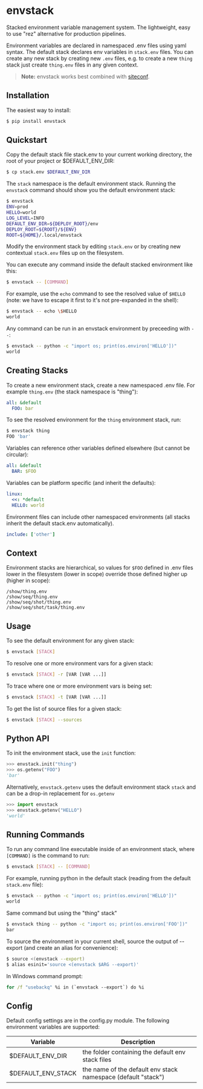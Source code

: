 envstack
========

Stacked environment variable management system. The lightweight, easy to use
"rez" alternative for production pipelines.

Environment variables are declared in namespaced .env files using yaml syntax.
The default stack declares env variables in `stack.env` files. You can create any
new stack by creating new `.env` files, e.g. to create a new `thing` stack just
create `thing.env` files in any given context.

> **Note:** envstack works best combined with [siteconf](https://github.com/rsgalloway/siteconf).

## Installation

The easiest way to install:

```bash
$ pip install envstack
```

## Quickstart

Copy the default stack file stack.env to your current working directory, the root of your project or $DEFAULT_ENV_DIR:

```bash
$ cp stack.env $DEFAULT_ENV_DIR
```

The `stack` namespace is the default environment stack. Running the `envstack` command
should show you the default environment stack:

```bash
$ envstack
ENV=prod
HELLO=world
LOG_LEVEL=INFO
DEFAULT_ENV_DIR=${DEPLOY_ROOT}/env
DEPLOY_ROOT=${ROOT}/${ENV}
ROOT=${HOME}/.local/envstack
```

Modify the environment stack by editing `stack.env` or by creating new contextual
`stack.env` files up on the filesystem.

You can execute any command inside the default stacked environment like this:

```bash
$ envstack -- [COMMAND]
```

For example, use the `echo` command to see the resolved value of `$HELLO` (note: we have to
escape it first to it's not pre-expanded in the shell):

```bash 
$ envstack -- echo \$HELLO
world
```

Any command can be run in an envstack environment by preceeding with `--`:

```bash
$ envstack -- python -c "import os; print(os.environ['HELLO'])"
world
```

## Creating Stacks

To create a new environment stack, create a new namespaced .env file.
For example `thing.env` (the stack namespace is "thing"):

```yaml
all: &default
  FOO: bar
```

To see the resolved environment for the `thing` environment stack, run:

```bash
$ envstack thing
FOO 'bar'
```

Variables can reference other variables defined elsewhere (but cannot be circular):

```yaml
all: &default
  BAR: $FOO
```

Variables can be platform specific (and inherit the defaults):

```yaml
linux:
  <<: *default
  HELLO: world
```

Environment files can include other namespaced environments (all stacks inherit the default stack.env automatically).

```yaml
include: ['other']
```

## Context

Environment stacks are hierarchical, so values for `$FOO` defined in .env files lower
in the filesystem (lower in scope) override those defined higher up (higher in scope):

```
/show/thing.env
/show/seq/thing.env
/show/seq/shot/thing.env
/show/seq/shot/task/thing.env
```


## Usage

To see the default environment for any given stack:

```bash
$ envstack [STACK]
```

To resolve one or more environment vars for a given stack:

```bash
$ envstack [STACK] -r [VAR [VAR ...]]
```

To trace where one or more environment vars is being set:

```bash
$ envstack [STACK] -t [VAR [VAR ...]]
```

To get the list of source files for a given stack:

```bash
$ envstack [STACK] --sources
```

## Python API

To init the environment stack, use the `init` function:

```python
>>> envstack.init("thing")
>>> os.getenv("FOO")
'bar'
```

Alternatively, `envstack.getenv` uses the default environment stack `stack` and can be
a drop-in replacement for `os.getenv` 

```python
>>> import envstack
>>> envstack.getenv("HELLO")
'world'
```

## Running Commands

To run any command line executable inside of an environment stack, where `[COMMAND]`
is the command to run:

```bash
$ envstack [STACK] -- [COMMAND]
```

For example, running python in the default stack (reading from the default `stack.env` file):

```bash
$ envstack -- python -c "import os; print(os.environ['HELLO'])"
world
```

Same command but using the "thing" stack"

```bash
$ envstack thing -- python -c "import os; print(os.environ['FOO'])"
bar
```

To source the environment in your current shell, source the output of --export (and create
an alias for convenience):

```bash
$ source <(envstack --export)
$ alias esinit='source <(envstack $ARG --export)'
```

In Windows command prompt:

```cmd
for /f "usebackq" %i in (`envstack --export`) do %i
```

## Config

Default config settings are in the config.py module. The following environment variables are supported:

| Variable            | Description |
|---------------------|-------------|
| $DEFAULT_ENV_DIR    | the folder containing the default env stack files |
| $DEFAULT_ENV_STACK  | the name of the default env stack namespace (default "stack") |
